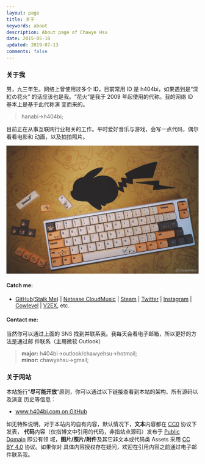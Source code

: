 ```yaml
---
layout: page
title: 关于
keywords: about
description: About page of Chawye Hsu
date: 2015-05-18
updated: 2019-07-13
comments: false
---
```


### 关于我

男，九三年生。网络上曾使用过多个 ID，目前常用 ID 是 h404bi，如果遇到是“深紅の花火”
的话应该也是我。“花火”是我于 2009 年起使用的代称。我的网络 ID 基本上是基于此代称演
变而来的。

> hanabi->h404bi;

目前正在从事互联网行业相关的工作。平时爱好音乐与游戏，会写一点代码，偶尔看看电影和
动画，以及拍拍照片。

![我的生产力工具](./_assets/uploads/2019/07/20190720001.jpg)

#### Catch me:

- [GitHub]([Stalk Me]) | [Netease CloudMusic] | [Steam] | [Twitter] |
  [Instagram] | [Cowlevel] | [V2EX], etc.

#### Contact me:

当然你可以通过上面的 SNS 找到并联系我。我每天会看电子邮箱，所以更好的方法是通过邮
件联系（主用微软 Outlook）

> **major:** h404bi->outlook/chawyehsu->hotmail;  
> <span class="meta">**minor:** chawyehsu->gmail;</span>

### 关于网站

本站施行“**尽可能开放**”原则，你可以通过以下链接查看到本站的架构、所有源码以及演变
历史等信息：

- [www.h404bi.com on GitHub]

如无特殊说明，对于本站内的自有内容，默认情况下，**文本**内容都在 [CC0] 协议下发表，
**代码**内容（仅指博文中引用的代码，非指站点源码）发布于 [Public Domain] 即公有领
域，**图片/照片/附件**及其它非文本或代码类 Assets 采用 [CC BY 4.0] 协议。如果你对
具体内容授权存在疑问，欢迎在引用内容之前通过电子邮件联系我。

[GitHub]: https://github.com/h404bi
[Stalk Me]: https://gitstalk.netlify.com/h404bi
[Netease CloudMusic]: http://music.163.com/#/user/home?id=35631431
[Steam]: http://steamcommunity.com/id/h404bi
[Twitter]: https://twitter.com/h404bi
[Instagram]: https://www.instagram.com/chawyehsu/
[Cowlevel]: https://cowlevel.net/people/h404bi
[V2EX]: https://www.v2ex.com/member/h404bi
[www.h404bi.com on GitHub]: https://github.com/h404bi/www.h404bi.com
[CC0]: https://creativecommons.org/publicdomain/zero/1.0/
[Public Domain]: https://en.wikipedia.org/wiki/Public_domain
[CC BY 4.0]: https://creativecommons.org/licenses/by/4.0/
